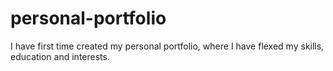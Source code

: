 # personal-portfolio
I have first time created my personal portfolio, where I have flexed my skills, education and interests. 
